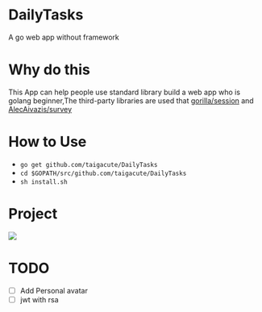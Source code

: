 # DailyTasks
A  go web app without framework
# Why do this

This App can help people use standard library build a web app who is golang beginner,The third-party libraries are used that  [gorilla/session](https://github.com/gorilla/sessions) and  [AlecAivazis/survey](https://github.com/AlecAivazis/survey)  


# How to Use
- `go get github.com/taigacute/DailyTasks`
- `cd $GOPATH/src/github.com/taigacute/DailyTasks`
- `sh install.sh`

# Project
![](https://github.com/taigacute/IMG/blob/master/DailyTasks/task.gif)
# TODO
- [ ] Add Personal avatar
- [ ] jwt with rsa 
